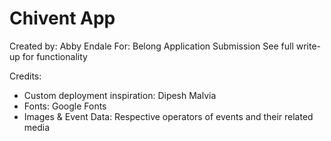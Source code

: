 # Chivent App

Created by: Abby Endale
For: Belong Application Submission
See full write-up for functionality

Credits:
- Custom deployment inspiration: Dipesh Malvia
- Fonts: Google Fonts
- Images & Event Data: Respective operators of events and their related media
